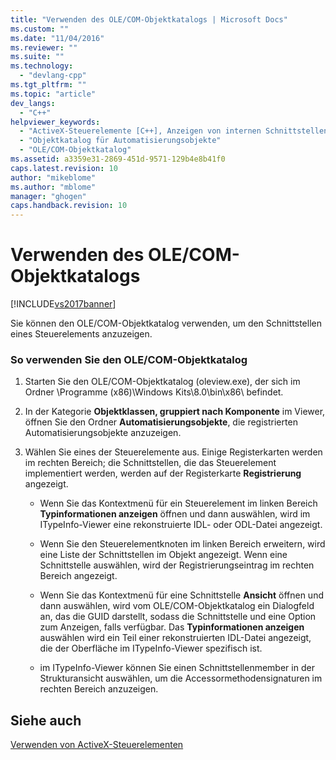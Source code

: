```yaml
---
title: "Verwenden des OLE/COM-Objektkatalogs | Microsoft Docs"
ms.custom: ""
ms.date: "11/04/2016"
ms.reviewer: ""
ms.suite: ""
ms.technology: 
  - "devlang-cpp"
ms.tgt_pltfrm: ""
ms.topic: "article"
dev_langs: 
  - "C++"
helpviewer_keywords: 
  - "ActiveX-Steuerelemente [C++], Anzeigen von internen Schnittstellen"
  - "Objektkatalog für Automatisierungsobjekte"
  - "OLE/COM-Objektkatalog"
ms.assetid: a3359e31-2869-451d-9571-129b4e8b41f0
caps.latest.revision: 10
author: "mikeblome"
ms.author: "mblome"
manager: "ghogen"
caps.handback.revision: 10
---
```

# Verwenden des OLE/COM-Objektkatalogs
[!INCLUDE[vs2017banner](../../assembler/inline/includes/vs2017banner.md)]

Sie können den OLE\/COM\-Objektkatalog verwenden, um den Schnittstellen eines Steuerelements anzuzeigen.  
  
### So verwenden Sie den OLE\/COM\-Objektkatalog  
  
1.  Starten Sie den OLE\/COM\-Objektkatalog \(oleview.exe\), der sich im Ordner \\Programme \(x86\)\\Windows Kits\\8.0\\bin\\x86\\ befindet.  
  
2.  In der Kategorie **Objektklassen, gruppiert nach Komponente** im Viewer, öffnen Sie den Ordner **Automatisierungsobjekte**, die registrierten Automatisierungsobjekte anzuzeigen.  
  
3.  Wählen Sie eines der Steuerelemente aus.  Einige Registerkarten werden im rechten Bereich; die Schnittstellen, die das Steuerelement implementiert werden, werden auf der Registerkarte **Registrierung** angezeigt.  
  
    -   Wenn Sie das Kontextmenü für ein Steuerelement im linken Bereich **Typinformationen anzeigen** öffnen und dann auswählen, wird im ITypeInfo\-Viewer eine rekonstruierte IDL\- oder ODL\-Datei angezeigt.  
  
    -   Wenn Sie den Steuerelementknoten im linken Bereich erweitern, wird eine Liste der Schnittstellen im Objekt angezeigt.  Wenn eine Schnittstelle auswählen, wird der Registrierungseintrag im rechten Bereich angezeigt.  
  
    -   Wenn Sie das Kontextmenü für eine Schnittstelle **Ansicht** öffnen und dann auswählen, wird vom OLE\/COM\-Objektkatalog ein Dialogfeld an, das die GUID darstellt, sodass die Schnittstelle und eine Option zum Anzeigen, falls verfügbar.  Das **Typinformationen anzeigen** auswählen wird ein Teil einer rekonstruierten IDL\-Datei angezeigt, die der Oberfläche im ITypeInfo\-Viewer spezifisch ist.  
  
    -   im ITypeInfo\-Viewer können Sie einen Schnittstellenmember in der Strukturansicht auswählen, um die Accessormethodensignaturen im rechten Bereich anzuzeigen.  
  
## Siehe auch  
 [Verwenden von ActiveX\-Steuerelementen](../../data/ado-rdo/using-activex-controls.md)